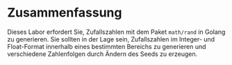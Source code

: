 # Zusammenfassung

Dieses Labor erfordert Sie, Zufallszahlen mit dem Paket `math/rand` in Golang zu generieren. Sie sollten in der Lage sein, Zufallszahlen im Integer- und Float-Format innerhalb eines bestimmten Bereichs zu generieren und verschiedene Zahlenfolgen durch Ändern des Seeds zu erzeugen.
